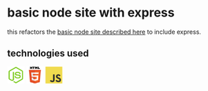# basic node site with express

this refactors the [basic node site described here](https://www.theodinproject.com/paths/full-stack-javascript/courses/nodejs/lessons/basic-informational-site) to include express.

<!-- ## live version

[use this link, then click "Run" for a live version](https://replit.com/@jernestmyers/basic-node-site#index.js). -->

## technologies used

<p align="left">
<a href="https://nodejs.dev/" target="_blank"><img src="https://raw.githubusercontent.com/devicons/devicon/2ae2a900d2f041da66e950e4d48052658d850630/icons/nodejs/nodejs-original.svg" alt="nodejs" width="40" height="40"></a>
<a href="https://www.w3.org/html/" target="_blank"> <img src="https://raw.githubusercontent.com/devicons/devicon/master/icons/html5/html5-original-wordmark.svg" alt="html5" width="40" height="40"/></a> 
<a href="https://developer.mozilla.org/en-US/docs/Web/JavaScript" target="_blank"> <img src="https://raw.githubusercontent.com/devicons/devicon/master/icons/javascript/javascript-original.svg" alt="javascript" width="40" height="40"/> </a>
</p>
